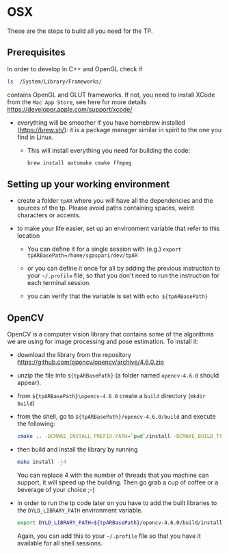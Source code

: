 # OSX

These are the steps to build all you need for the TP.

## Prerequisites

In order to develop in C++ and OpenGL check if

```bash
ls  /System/Library/Frameworks/
```

contains OpenGL and GLUT frameworks.
If not, you need to install XCode  from the `Mac App Store`, see here for more details <https://developer.apple.com/support/xcode/>

* everything will be smoother if you have homebrew installed (<https://brew.sh/>): it is a package manager similar in spirit to the one you find in Linux.

  * This will install everything you need for building the code:

      ```bash
      brew install automake cmake ffmpeg
      ```

## Setting up your working environment

* create a folder `tpAR` where you will have all the dependencies and the sources of the tp.
  Please avoid paths containing spaces, weird characters or accents.

* to make your life easier, set up an environment variable that refer to this location

  * You can define it for a single session with (e.g.) `export tpARBasePath=/home/sgaspari/dev/tpAR`

  * or you can define it once for all by adding the previous instruction to your `~/.profile` file, so that you don't need to run the instruction for each terminal session.

  * you can verify that the variable is set with `echo ${tpARBasePath}`

## OpenCV

OpenCV is a computer vision library that contains some of the algorithms we are using for image processing and pose estimation.
To install it:

* download the library from the repository <https://github.com/opencv/opencv/archive/4.6.0.zip>

* unzip the file into `${tpARBasePath}` (a folder named `opencv-4.6.0` should appear).

* from `${tpARBasePath}\opencv-4.6.0` create a `build` directory (`mkdir build`)

* from the shell, go to `${tpARBasePath}/opencv-4.6.0/build` and execute the following:

    ```bash
    cmake .. -DCMAKE_INSTALL_PREFIX:PATH=`pwd`/install -DCMAKE_BUILD_TYPE=Release -DWITH_CUDA:BOOL=OFF -DBUILD_PERF_TESTS:BOOL=OFF -DBUILD_TESTS:BOOL=OFF
    ```

* then build and install the library by running

    ```bash
    make install -j4 
    ```

  You can replace 4 with the number of threads that you machine can support, it will speed up the building.
  Then go grab a cup of coffee or a beverage of your choice ;-)

* in order to run the tp code later on you have to add the built libraries to the `DYLD_LIBRARY_PATH` environment variable.

    ```bash
    export DYLD_LIBRARY_PATH=${tpARBasePath}/opencv-4.6.0/build/install/lib:$DYLD_LIBRARY_PATH
    ```

  Again, you can add this to your `~/.profile` file so that you have it available for all shell sessions.
